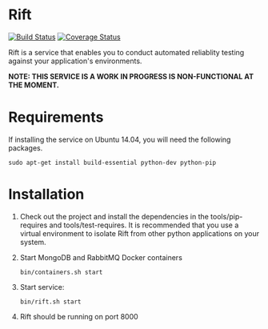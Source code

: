 Rift
====

[![Build Status](https://travis-ci.org/CloudRift/Rift.svg?branch=master)](https://travis-ci.org/CloudRift/Rift) [![Coverage Status](https://coveralls.io/repos/CloudRift/Rift/badge.svg?branch=master)](https://coveralls.io/r/CloudRift/Rift?branch=master)

Rift is a service that enables you to conduct automated reliablity testing against your application's environments.

**NOTE: THIS SERVICE IS A WORK IN PROGRESS IS NON-FUNCTIONAL AT THE MOMENT.**

Requirements
============

If installing the service on Ubuntu 14.04, you will need the following packages.

    sudo apt-get install build-essential python-dev python-pip


Installation
============

1. Check out the project and install the dependencies in the tools/pip-requires and tools/test-requires. It is
recommended that you use a virtual environment to isolate Rift from other python applications on your system.

2. Start MongoDB and RabbitMQ Docker containers

    ```bin/containers.sh start```

2. Start service:

    ```bin/rift.sh start```

3. Rift should be running on port 8000
